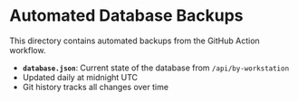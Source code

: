 # Automated Database Backups

This directory contains automated backups from the GitHub Action workflow.

- **`database.json`**: Current state of the database from `/api/by-workstation`
- Updated daily at midnight UTC
- Git history tracks all changes over time
